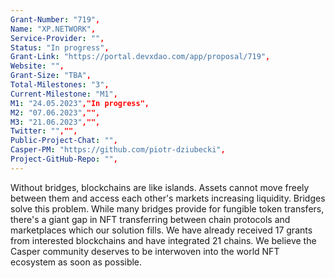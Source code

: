 ```yaml
---
Grant-Number: "719",
Name: "XP.NETWORK",
Service-Provider: "",
Status: "In progress",
Grant-Link: "https://portal.devxdao.com/app/proposal/719",
Website: "",
Grant-Size: "TBA",
Total-Milestones: "3",
Current-Milestone: "M1",
M1: "24.05.2023","In progress",
M2: "07.06.2023","",
M3: "21.06.2023","",
Twitter: "","",
Public-Project-Chat: "",
Casper-PM: "https://github.com/piotr-dziubecki",
Project-GitHub-Repo: "",
---
```

<!--lang:en--> 
Without bridges, blockchains are like islands. Assets cannot move freely between them and access each other's markets increasing liquidity. Bridges solve this problem. While many bridges provide for fungible token transfers, there's a giant gap in NFT transferring between chain protocols and marketplaces which our solution fills. We have already received 17 grants from interested blockchains and have integrated 21 chains. We believe the Casper community deserves to be interwoven into the world NFT ecosystem as soon as possible.
<!--lang:es--] 
in puentes, las cadenas de bloques son como islas. Los activos no pueden moverse libremente entre ellos y acceder a los mercados de los demás aumentando la liquidez. Los puentes resuelven este problema. Si bien muchos puentes brindan transferencias de tokens fungibles, existe una gran brecha en la transferencia de NFT entre protocolos de cadena y mercados que nuestra solución llena. Ya hemos recibido 17 subvenciones de blockchains interesadas y hemos integrado 21 cadenas. Creemos que la comunidad de Casper merece estar entretejida con el ecosistema mundial de NFT lo antes posible.
<!--lang:de--] 
Ohne Brücken sind Blockchains wie Inseln. Vermögenswerte können sich nicht frei zwischen ihnen bewegen und auf die Märkte des jeweils anderen zugreifen, wodurch die Liquidität erhöht wird. Brücken lösen dieses Problem. Während viele Brücken fungible Token-Übertragungen ermöglichen, gibt es eine riesige Lücke bei der NFT-Übertragung zwischen Kettenprotokollen und Marktplätzen, die unsere Lösung füllt. Wir haben bereits 17 Zuschüsse von interessierten Blockchains erhalten und 21 Ketten integriert. Wir glauben, dass die Casper-Community es verdient, so schnell wie möglich in das weltweite NFT-Ökosystem eingebunden zu werden.
<!--lang:fr--] 
Sans ponts, les blockchains sont comme des îles. Les actifs ne peuvent pas circuler librement entre eux et accéder aux marchés des uns et des autres, ce qui augmente la liquidité. Les ponts résolvent ce problème. Alors que de nombreux ponts permettent des transferts de jetons fongibles, il existe un énorme fossé dans le transfert NFT entre les protocoles de chaîne et les marchés que notre solution comble. Nous avons déjà reçu 17 subventions de blockchains intéressées et avons intégré 21 chaînes. Nous pensons que la communauté Casper mérite d'être intégrée dans l'écosystème NFT mondial dès que possible.
<!--lang:pl--] 
Bez mostów łańcuchy bloków są jak wyspy. Aktywa nie mogą swobodnie przemieszczać się między nimi i uzyskiwać wzajemny dostęp do swoich rynków, zwiększając płynność. Mosty rozwiązują ten problem. Podczas gdy wiele pomostów zapewnia transfer tokenów zamiennych, istnieje ogromna luka w transferze NFT między protokołami łańcuchowymi a platformami handlowymi, którą wypełnia nasze rozwiązanie. Otrzymaliśmy już 17 grantów od zainteresowanych blockchainów i zintegrowaliśmy 21 łańcuchów. Wierzymy, że społeczność Casper zasługuje na jak najszybsze włączenie się do światowego ekosystemu NFT.
<!--lang:uk--] 
testБез мостів блокчейни схожі на острови. Активи не можуть вільно переміщатися між ними та отримувати доступ до ринків один одного, збільшуючи ліквідність. Мости вирішують цю проблему. Хоча багато мостів забезпечують передачу взаємозамінних токенів, існує величезна прогалина в передачі NFT між протоколами ланцюга та ринками, яку заповнює наше рішення. Ми вже отримали 17 грантів від зацікавлених блокчейнів та інтегрували 21 ланцюг. Ми вважаємо, що спільнота Casper заслуговує на те, щоб якнайшвидше бути включеною у світову екосистему NFT.
[!--lang:*-->  
